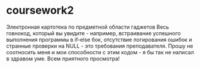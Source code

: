 # coursework2
Электронная картотека по предметной области гаджетов
Весь говнокод, который вы увидите - например, встраивание успешного выполнения программы в if-else бок, отсутствие логирования ошибок и странные проверки на NULL - 
это требования преподавателя. Прошу не соотносить меня и мои способности с этим кодом - я бы так не написал в здравом уме.
Всем приятного просмотра!

